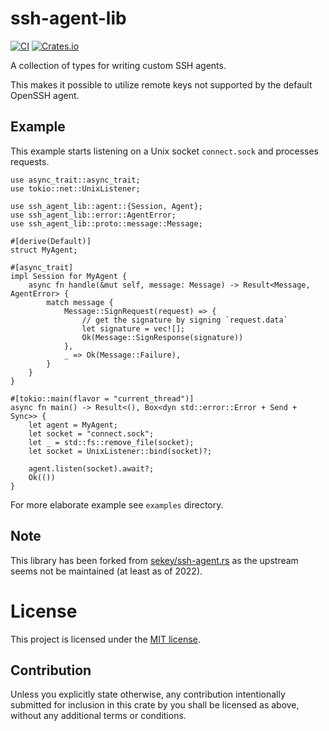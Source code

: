 # ssh-agent-lib

[![CI](https://github.com/wiktor-k/ssh-agent-lib/actions/workflows/ci.yml/badge.svg)](https://github.com/wiktor-k/ssh-agent-lib/actions/workflows/ci.yml)
[![Crates.io](https://img.shields.io/crates/v/ssh-agent-lib)](https://crates.io/crates/ssh-agent-lib)

A collection of types for writing custom SSH agents.

This makes it possible to utilize remote keys not supported by the default OpenSSH agent.

## Example

This example starts listening on a Unix socket `connect.sock` and
processes requests.

```rust,no_run
use async_trait::async_trait;
use tokio::net::UnixListener;

use ssh_agent_lib::agent::{Session, Agent};
use ssh_agent_lib::error::AgentError;
use ssh_agent_lib::proto::message::Message;

#[derive(Default)]
struct MyAgent;

#[async_trait]
impl Session for MyAgent {
    async fn handle(&mut self, message: Message) -> Result<Message, AgentError> {
        match message {
            Message::SignRequest(request) => {
                // get the signature by signing `request.data`
                let signature = vec![];
                Ok(Message::SignResponse(signature))
            },
            _ => Ok(Message::Failure),
        }
    }
}

#[tokio::main(flavor = "current_thread")]
async fn main() -> Result<(), Box<dyn std::error::Error + Send + Sync>> {
    let agent = MyAgent;
    let socket = "connect.sock";
    let _ = std::fs::remove_file(socket);
    let socket = UnixListener::bind(socket)?;

    agent.listen(socket).await?;
    Ok(())
}
```

For more elaborate example see `examples` directory.

## Note

This library has been forked from
[sekey/ssh-agent.rs](https://github.com/sekey/ssh-agent.rs) as the
upstream seems not be maintained (at least as of 2022).

# License

This project is licensed under the [MIT license](https://opensource.org/licenses/MIT).

## Contribution

Unless you explicitly state otherwise, any contribution intentionally submitted for inclusion in this crate by you shall be licensed as above, without any additional terms or conditions.
